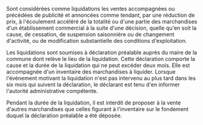   
Sont considérées comme liquidations les ventes accompagnées ou précédées de publicité et annoncées comme tendant, par une réduction de prix, à l'écoulement accéléré de la totalité ou d'une partie des marchandises d'un établissement commercial à la suite d'une décision, quelle qu'en soit la cause, de cessation, de suspension saisonnière ou de changement d'activité, ou de modification substantielle des conditions d'exploitation.   

  
Les liquidations sont soumises à déclaration préalable auprès du maire de la commune dont relève le lieu de la liquidation. Cette déclaration comporte la cause et la durée de la liquidation qui ne peut excéder deux mois. Elle est accompagnée d'un inventaire des marchandises à liquider. Lorsque l'événement motivant la liquidation n'est pas intervenu au plus tard dans les six mois qui suivent la déclaration, le déclarant est tenu d'en informer l'autorité administrative compétente.   

  
Pendant la durée de la liquidation, il est interdit de proposer à la vente d'autres marchandises que celles figurant à l'inventaire sur le fondement duquel la déclaration préalable a été déposée.  
